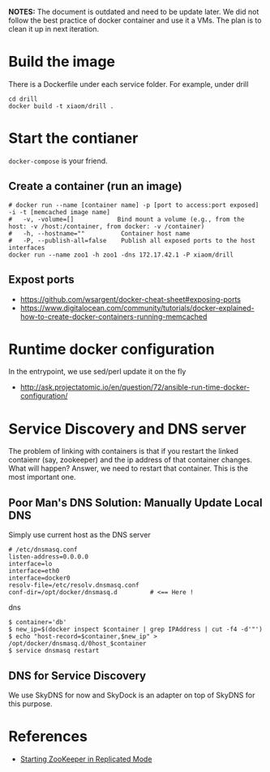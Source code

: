 **NOTES:** The document is outdated and need to be update later. We did not follow the best practice of docker container and use it a VMs. The plan is to clean it up in next iteration.

# Build the image

There is a Dockerfile under each service folder. For example, under drill

```
cd drill
docker build -t xiaom/drill .
```

# Start the contianer

`docker-compose` is your friend.

## Create a container (run an image)

```
# docker run --name [container name] -p [port to access:port exposed] -i -t [memcached image name]
#	-v, -volume=[]            Bind mount a volume (e.g., from the host: -v /host:/container, from docker: -v /container)
#	-h, --hostname=""          Container host name
#	-P, --publish-all=false    Publish all exposed ports to the host interfaces
docker run --name zoo1 -h zoo1 -dns 172.17.42.1 -P xiaom/drill
```

## Expost ports

- https://github.com/wsargent/docker-cheat-sheet#exposing-ports
- https://www.digitalocean.com/community/tutorials/docker-explained-how-to-create-docker-containers-running-memcached

# Runtime docker configuration

In the entrypoint, we use sed/perl update it on the fly

- http://ask.projectatomic.io/en/question/72/ansible-run-time-docker-configuration/

# Service Discovery and DNS server

The problem of linking with containers is that if you restart the linked contaienr (say, zookeeper) and the ip address of that container changes. What will happen? Answer, we need to restart that container.
This is the most important one.

## Poor Man's DNS Solution: Manually Update Local DNS

Simply use current host as the DNS server

    # /etc/dnsmasq.conf
    listen-address=0.0.0.0
    interface=lo
    interface=eth0
    interface=docker0
    resolv-file=/etc/resolv.dnsmasq.conf
    conf-dir=/opt/docker/dnsmasq.d         # <== Here !

dns

    $ container='db'
    $ new_ip=$(docker inspect $container | grep IPAddress | cut -f4 -d'"')
    $ echo "host-record=$container,$new_ip" > /opt/docker/dnsmasq.d/0host_$container
    $ service dnsmasq restart

## DNS for Service Discovery

We use SkyDNS for now and SkyDock is an adapter on top of SkyDNS for this purpose.

# References

- [Starting ZooKeeper in Replicated Mode](http://zookeeper-user.578899.n2.nabble.com/Starting-zookeeper-in-replicated-mode-td5205720.html)


